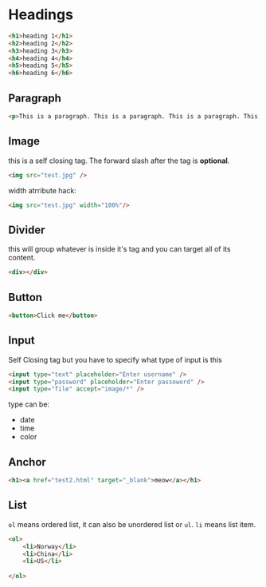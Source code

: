 # Headings
```html
<h1>heading 1</h1>
<h2>heading 2</h2>
<h3>heading 3</h3>
<h4>heading 4</h4>
<h5>heading 5</h5>
<h6>heading 6</h6>
```

## Paragraph
```html
<p>This is a paragraph. This is a paragraph. This is a paragraph. This is a paragraph. This is a paragraph. This is a paragraph. This is a paragraph. This is a paragraph. This is a paragraph. This is a paragraph. This is a paragraph. This is a paragraph. This is a paragraph. This is a paragraph. This is a paragraph. This is a paragraph. This is a paragraph. This is a paragraph. This is a paragraph. This is a paragraph. </p>
```

## Image
this is a self closing tag. The forward slash after the tag is **optional**.
```html
<img src="test.jpg" />
```
width atrribute hack:
```html
<img src="test.jpg" width="100%"/>
```

## Divider
this will group whatever is inside it's tag and you can target all of its content.
```html
<div></div>
```

## Button
```html
<button>Click me</button>
```

## Input
Self Closing tag but you have to specify what type of input is this
```html
<input type="text" placeholder="Enter username" />
<input type="password" placeholder="Enter passoword" />
<input type="file" accept="image/*" />
```
type can be:
- date
- time
- color

## Anchor
```html
<h1><a href="test2.html" target="_blank">meow</a></h1>
```

## List
`ol` means ordered list, it can also be unordered list or `ul`. `li` means list item.
```html
<ol>
	<li>Norway</li>
	<li>China</li>
	<li>US</li>
	
</ol>
```

